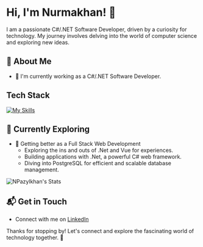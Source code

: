 # Hi, I'm Nurmakhan! 👋

I am a passionate C#/.NET Software Developer, driven by a curiosity for technology. My journey involves delving into the world of computer science and exploring new ideas.

## 🚀 About Me

- 🔭 I'm currently working as a C#/.NET Software Developer.
<!--
- 📝 I write in-depth, long-form articles on my website [theenthusiast.dev](https://theenthusiast.dev), accumulating over 20k views within just 2 months.
- 🌐 Proud member of the [Hackernoon Blogging Fellowship](https://hackernoon.com/), contributing to the tech community.
- ✍️ Content Writer at [freeCodeCamp](https://www.freecodecamp.org/), gearing up to share valuable insights with the global coding community.

## My Articles
- [JavaScript Engine and Runtime Explained](https://www.freecodecamp.org/news/javascript-engine-and-runtime-explained/)
-->

## Tech Stack
[![My Skills](https://skillicons.dev/icons?i=cs,dotnet,postgres,git,vue,vuetify,pinia,js,jquery,html,css)](https://skillicons.dev)

## 🌱 Currently Exploring

- 🚀 Getting better as a Full Stack Web Development
  - Exploring the ins and outs of .Net and Vue for experiences.
  - Building applications with .Net, a powerful C# web framework.
  - Diving into PostgreSQL for efficient and scalable database management.

![NPazylkhan's Stats](https://github-readme-stats.vercel.app/api?username=NPazylkhan&theme=vue-dark&show_icons=true&hide_border=true&count_private=true)

<!--
 ## 🏆 Achievements

- 🌟 Completed Hacktoberfest 2023 - Contributed to open source projects and celebrated the spirit of collaboration.
-->

## 📬 Get in Touch

- Connect with me on [LinkedIn](https://linkedin.com/npazylkhan)

Thanks for stopping by! Let's connect and explore the fascinating world of technology together. 🚀

<!--
**NPazylkhan/NPazylkhan** is a ✨ _special_ ✨ repository because its `README.md` (this file) appears on your GitHub profile.

Here are some ideas to get you started:

- 🔭 I’m currently working on ...
- 🌱 I’m currently learning ...
- 👯 I’m looking to collaborate on ...
- 🤔 I’m looking for help with ...
- 💬 Ask me about ...
- 📫 How to reach me: ...
- 😄 Pronouns: ...
- ⚡ Fun fact: ...
-->
